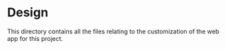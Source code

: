 # Design
This directory contains all the files relating to the customization of the web app for this project.

